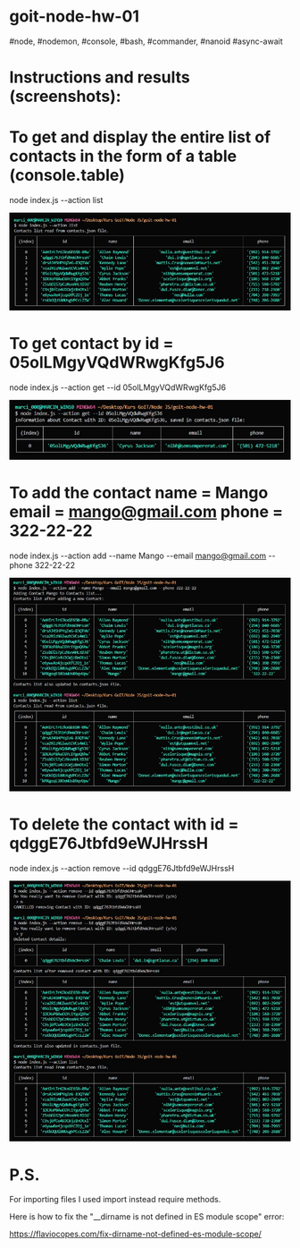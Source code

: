 # goit-node-hw-01

#node, #nodemon, #console, #bash, #commander, #nanoid #async-await

# Instructions and results (screenshots):
# To get and display the entire list of contacts in the form of a table (console.table)

node index.js --action list 

![action list](https://raw.githubusercontent.com/MarcinBolt/goit-node-hw-01/main/screenshots/action%20list.jpg)

# To get contact by id = 05olLMgyVQdWRwgKfg5J6

node index.js --action get --id 05olLMgyVQdWRwgKfg5J6

![action get](https://raw.githubusercontent.com/MarcinBolt/goit-node-hw-01/main/screenshots/action%20get.jpg)

# To add the contact name = Mango email = mango@gmail.com phone = 322-22-22

node index.js --action add --name Mango --email mango@gmail.com --phone 322-22-22

![action add](https://raw.githubusercontent.com/MarcinBolt/goit-node-hw-01/main/screenshots/action%20add.jpg)

# To delete the contact with id = qdggE76Jtbfd9eWJHrssH

node index.js --action remove --id qdggE76Jtbfd9eWJHrssH

![action remove](https://raw.githubusercontent.com/MarcinBolt/goit-node-hw-01/main/screenshots/action%20remove.jpg)

# P.S. 

For importing files I used import instead require methods.


Here is how to fix the "\_\_dirname is not defined in ES module scope" error:

https://flaviocopes.com/fix-dirname-not-defined-es-module-scope/
